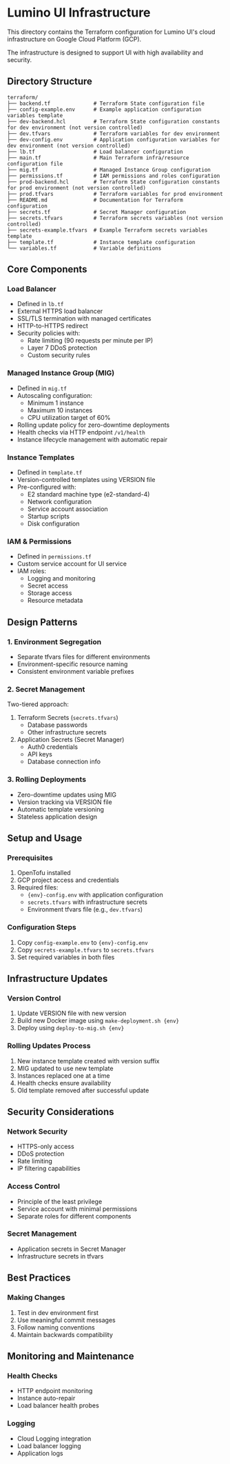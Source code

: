 # Lumino UI Infrastructure

This directory contains the Terraform configuration for Lumino UI's cloud infrastructure on Google Cloud Platform (GCP). 

The infrastructure is designed to support UI with high availability and security.

## Directory Structure

```
terraform/
├── backend.tf              # Terraform State configuration file
├── config-example.env      # Example application configuration variables template
├── dev-backend.hcl         # Terraform State configuration constants for dev environment (not version controlled)
├── dev.tfvars              # Terraform variables for dev environment
├── dev-config.env          # Application configuration variables for dev environment (not version controlled)
├── lb.tf                   # Load balancer configuration
├── main.tf                 # Main Terraform infra/resource configuration file
├── mig.tf                  # Managed Instance Group configuration
├── permissions.tf          # IAM permissions and roles configuration
├── prod-backend.hcl        # Terraform State configuration constants for prod environment (not version controlled)
├── prod.tfvars             # Terraform variables for prod environment
├── README.md               # Documentation for Terraform configuration
├── secrets.tf              # Secret Manager configuration
├── secrets.tfvars          # Terraform secrets variables (not version controlled)
├── secrets-example.tfvars  # Example Terraform secrets variables template
├── template.tf             # Instance template configuration
└── variables.tf            # Variable definitions
```

## Core Components

### Load Balancer
- Defined in `lb.tf`
- External HTTPS load balancer
- SSL/TLS termination with managed certificates
- HTTP-to-HTTPS redirect
- Security policies with:
   - Rate limiting (90 requests per minute per IP)
   - Layer 7 DDoS protection
   - Custom security rules

### Managed Instance Group (MIG)
- Defined in `mig.tf`
- Autoscaling configuration:
   - Minimum 1 instance
   - Maximum 10 instances
   - CPU utilization target of 60%
- Rolling update policy for zero-downtime deployments
- Health checks via HTTP endpoint `/v1/health`
- Instance lifecycle management with automatic repair

### Instance Templates
- Defined in `template.tf`
- Version-controlled templates using VERSION file
- Pre-configured with:
   - E2 standard machine type (e2-standard-4)
   - Network configuration
   - Service account association
   - Startup scripts
   - Disk configuration

### IAM & Permissions
- Defined in `permissions.tf`
- Custom service account for UI service
- IAM roles:
   - Logging and monitoring
   - Secret access
   - Storage access
   - Resource metadata

## Design Patterns

### 1. Environment Segregation
- Separate tfvars files for different environments
- Environment-specific resource naming
- Consistent environment variable prefixes

### 2. Secret Management
Two-tiered approach:
1. Terraform Secrets (`secrets.tfvars`)
   - Database passwords
   - Other infrastructure secrets
2. Application Secrets (Secret Manager)
   - Auth0 credentials
   - API keys
   - Database connection info

### 3. Rolling Deployments
- Zero-downtime updates using MIG
- Version tracking via VERSION file
- Automatic template versioning
- Stateless application design

## Setup and Usage

### Prerequisites
1. OpenTofu installed
2. GCP project access and credentials
3. Required files:
   - `{env}-config.env` with application configuration
   - `secrets.tfvars` with infrastructure secrets
   - Environment tfvars file (e.g., `dev.tfvars`)

### Configuration Steps
1. Copy `config-example.env` to `{env}-config.env`
2. Copy `secrets-example.tfvars` to `secrets.tfvars`
3. Set required variables in both files

## Infrastructure Updates

### Version Control
1. Update VERSION file with new version
2. Build new Docker image using `make-deployment.sh {env}`
3. Deploy using `deploy-to-mig.sh {env}`

### Rolling Updates Process
1. New instance template created with version suffix
2. MIG updated to use new template
3. Instances replaced one at a time
4. Health checks ensure availability
5. Old template removed after successful update

## Security Considerations

### Network Security
- HTTPS-only access
- DDoS protection
- Rate limiting
- IP filtering capabilities

### Access Control
- Principle of the least privilege
- Service account with minimal permissions
- Separate roles for different components

### Secret Management
- Application secrets in Secret Manager
- Infrastructure secrets in tfvars

## Best Practices

### Making Changes
1. Test in dev environment first
2. Use meaningful commit messages
3. Follow naming conventions
4. Maintain backwards compatibility

## Monitoring and Maintenance

### Health Checks
- HTTP endpoint monitoring
- Instance auto-repair
- Load balancer health probes

### Logging
- Cloud Logging integration
- Load balancer logging
- Application logs